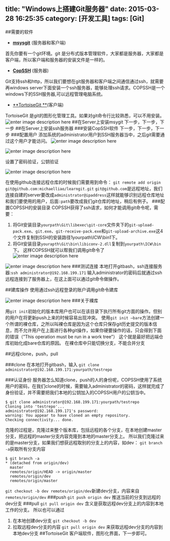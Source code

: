 title: "Windows上搭建Git服务器"
date: 2015-03-28 16:25:35
category: [开发工具]
tags: [Git]
---
##需要的软件
*   [**msysgit**](http://msysgit.github.io/) (服务器和客户端)

首先你要有一个git环境。git 是分布式版本管理软件，大家都是服务器，大家都是客户端，所以客户端和服务器的安装文件是一样的。
*   [**CopSSH**](https://www.itefix.net/copssh)  (服务器) 

Git支持ssh和http，所以我们要想在git服务器和客户端之间通信通过ssh，就需要再windows server下面安装一个ssh服务器，能够处理ssh请求。COPSSH是一个windows下的SSH服务器,可以远程管理电脑系统。

*   [**TortoiseGit **](http://download.tortoisegit.org/)(客户端) 

TortoiseGit 是git的图形化管理工具。如果对git命令行比较熟悉，可以不用安装。
![enter image description here](http://ww2.sinaimg.cn/mw690/4c2edcb7jw1eqlipxsfhij20lc07waaj.jpg)
##在Server上安装msygit
下一步，下一步，下一步
##在Server上安装ssh服务器
###安装CopSSH软件
下一步，下一步，下一步
###配置用户
添加系统的administrator用户到SSH服务器当中，之后git需要通过这个用户才能访问。
![enter image description here](http://ww3.sinaimg.cn/mw690/4c2edcb7jw1eqlipy48axj20fn0cadgk.jpg)

![enter image description here](http://ww1.sinaimg.cn/mw690/4c2edcb7jw1eqlipydgvfj20jm0dg75j.jpg)

设置了密码验证，公钥验证

![enter image description here](http://ww2.sinaimg.cn/mw690/4c2edcb7jw1eqlipympf3j20ji0ddt9z.jpg)

在使用github连接远程仓库的时候我们需要用到命令：
`git remote add origin git@github.com:michaelliao/learngit.git`
`git@github.com`是远程地址，我们连接自建的server要改成`administrator@ipaddress`这样就能够识别远程仓库地址和我们要使用的用户，后面`:path`要改成我们git仓库的地址，稍后有例子。
###配置COPSSH的安装目录
COPSSH获得了ssh请求，如何才能调用git命令呢，需要：
1. 将Git安装目录`yourpath\Git\libexec\git-core`文件夹下的`git-upload-pack.exe`、`git.exe`、`git-receive-pack.exe`和`git-upload-archive.exe`这4个文件复制到SSH的安装路径1yourpath\ICW\bin1下。
2. 将Git安装目录`yourapth\Git\bin\libiconv-2.dll`复制到`yourpath\ICW\bin`下。
 这样COPSSH就可以帮我们调用git命令了
 ![enter image description here](http://ww4.sinaimg.cn/mw690/4c2edcb7jw1eqlipzeknej20s20a4abj.jpg)
 
 ![enter image description here](http://ww1.sinaimg.cn/mw690/4c2edcb7jw1eqlipznquwj20ir0713z8.jpg)
###测试连接
 本地打开gitbash，ssh连接服务器:`ssh administrator@192.168.199.171`
 输入administrator的密码后就通过ssh远程连接到了服务器上，在这上面可以通过git命令做操作。

##建库操作
使用通过ssh远程登录的账户调用git命令建库

![enter image description here](http://ww1.sinaimg.cn/mw690/4c2edcb7jw1eqlipzviylj20hw05p3z2.jpg)
###关于裸库

用`git init`初始化的版本库用户也可以在该目录下执行所有git方面的操作。但别的用户在将更新push上来的时候容易出现冲突。 
使用`git init –bare`方法创建一个所谓的裸仓库，之所以叫裸仓库是因为这个仓库只保存git历史提交的版本信息，而不允许用户在上面进行各种git操作，如果你硬要操作的话，只会得到下面的错误（”This operation must be run in a work tree”） 
这个就是最好把远端仓库初始化成bare仓库的原因。
在裸仓库中只能切换分支，不能合并分支

##远程clone，push，pull

###clone
在本地打开gitbash，输入
`git clone administrator@192.168.199.171:yourpath/testrepo`

###认证身份
服务器怎么知道clone，push的人的身份呢，COPSSH使用了系统用户的密码，在我们clone的时候，需要输入administrator的密码，这样就完成了身份验证，并不需要把我们本地的公钥加入的COPSSH用户的公钥当中。

```
$ git clone administrator@192.168.199.171:yourpath/testrepo
Cloning into 'testrepo'...
administrator@192.168.199.171's password:
warning: You appear to have cloned an empty repository.
Checking connectivity... done.
```
克隆的过程是，克隆过来整个版本库，包括远程的各个分支，在本地创建master分支，把远程的master分支内容克隆到本地的master分支上。
所以我们克隆过来的是master分支，如果我们想获远程取别的分支上的内容，如dev：
`git branch -a`获取所有分支内容
```
$ git branch -a
* (detached from origin/dev)
  master
  remotes/origin/HEAD -> origin/master
  remotes/origin/dev
  remotes/origin/master
```
`git checkout -b dev remotes/origin/dev`新建dev分支，内容来自`remotes/origin/dev`
###push
`git push origin dev`
推送当前的分支到远程的dev分支
###pull
`git pull origin dev`
含义是获取远程dev分支上的内容到本地工作的分支。
所以也可以通过
1. 在本地创建dev分支
`git checkout -b dev`
2. 拉取远程dev分支的内容
`git pull origin dev`
来获取远程dev分支的内容到本地dev分支
##TortoiseGit 
客户端软件，图形化界面，下一步即可。